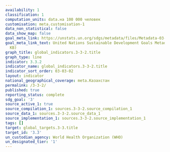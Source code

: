 ```yaml
---
availability: 1
classification: 1
computation_units: data.на 100 000 человек
customisation: meta.customisation-1
data_non_statistical: false
data_show_map: false
goal_meta_link: https://unstats.un.org/sdgs/metadata/files/Metadata-03-03-02.pdf
goal_meta_link_text: United Nations Sustainable Development Goals Metadata (PDF 61
  KB)
graph_title: global_indicators.3-3-2.title
graph_type: line
indicator: 3.3.2
indicator_name: global_indicators.3-3-2.title
indicator_sort_order: 03-03-02
layout: indicator
national_geographical_coverage: meta.Казахстан
permalink: /3-3-2/
published: true
reporting_status: complete
sdg_goal: '3'
source_active_1: true
source_compilation_1: sources.3-3-2.source_compilation_1
source_data_1: sources.3-3-2.source_data_1
source_implementation_1: sources.3-3-2.source_implementation_1
tags: []
target: global_targets.3-3.title
target_id: '3.3'
un_custodian_agency: World Health Organization (WHO)
un_designated_tier: '1'
---
```


